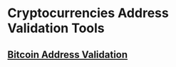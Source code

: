 # Cryptocurrencies Address Validation Tools

## [Bitcoin Address Validation](https://github.com/ruigomeseu/bitcoin-address-validation)
